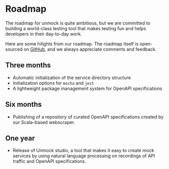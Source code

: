 # Roadmap

The roadmap for unmock is quite ambitious, but we are committed to building a world-class testing tool that makes testing fun and helps developers in their day-to-day work.

Here are some hilights from our roadmap.  The roadmap itself is open-sourced on [GitHub](https://www.github.com/unmock/unmock-docs), and we always appreciate comments and feedback.

## Three months

- Automatic initialization of the service directory structure
- Initialization options for `mocha` and `jest`
- A lightweight package management system for OpenAPI specifications

## Six months

- Publishing of a repository of curated OpenAPI specifications created by our Scala-based webscraper.

## One year

- Release of Unmock studio, a tool that makes it easy to create mock services by using natural language processing on recordings of API traffic and OpenAPI specifications.